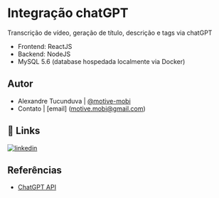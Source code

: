 
# Integração chatGPT

Transcrição de vídeo, geração de título, descrição e tags via chatGPT
 - Frontend: ReactJS
 - Backend: NodeJS
 - MySQL 5.6 (database hospedada localmente via Docker)

## Autor

- Alexandre Tucunduva | [@motive-mobi](https://www.github.com/motive-mobi)
- Contato | [email] (motive.mobi@gmail.com)


## 🔗 Links
[![linkedin](https://img.shields.io/badge/linkedin-0A66C2?style=for-the-badge&logo=linkedin&logoColor=white)](https://www.linkedin.com/in/alexandre-tucunduva-671472106/)


## Referências

- [ChatGPT API](https://openai.com/blog/introducing-chatgpt-and-whisper-apis)

